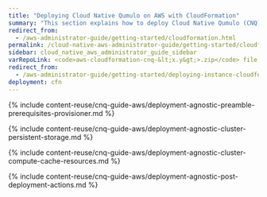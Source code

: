 ```yaml
---
title: "Deploying Cloud Native Qumulo on AWS with CloudFormation"
summary: "This section explains how to deploy Cloud Native Qumulo (CNQ) on AWS by creating the persistent storage and the cluster compute and cache resources with CloudFormation. It also provides information about post-deployment actions and optimization."
redirect_from:
  - /aws-administrator-guide/getting-started/cloudformation.html
permalink: /cloud-native-aws-administrator-guide/getting-started/cloudformation.html
sidebar: cloud_native_aws_administrator_guide_sidebar
varRepoLink: <code>aws-cloudformation-cnq-&lt;x.y&gt;>.zip</code> file (the version in the file name corresponds to the provisioning scripts, not the version of Qumulo Core)
redirect_from:
  - /aws-administrator-guide/getting-started/deploying-instance-cloudformation.html
deployment: cfn
---
```


{% include content-reuse/cnq-guide-aws/deployment-agnostic-preamble-prerequisites-provisioner.md %}

{% include content-reuse/cnq-guide-aws/deployment-agnostic-cluster-persistent-storage.md %}

{% include content-reuse/cnq-guide-aws/deployment-agnostic-cluster-compute-cache-resources.md %}

{% include content-reuse/cnq-guide-aws/deployment-agnostic-post-deployment-actions.md %}
